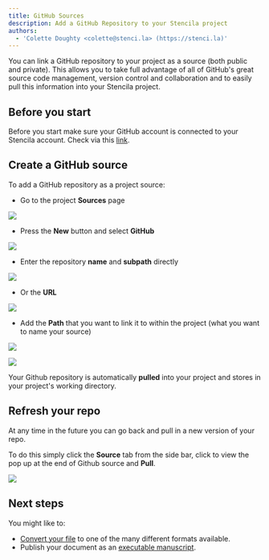 ```yaml
---
title: GitHub Sources
description: Add a GitHub Repository to your Stencila project
authors:
  - 'Colette Doughty <colette@stenci.la> (https://stenci.la)'
---
```


You can link a GitHub repository to your project as a source (both public and private). This allows you to take full advantage of all of GitHub's great source code management, version control and collaboration and to easily pull this information into your Stencila project.

## Before you start

Before you start make sure your GitHub account is connected to your Stencila account. Check via this [link](https://hub.stenci.la/me/social/connections/).

## Create a GitHub source

To add a GitHub repository as a project source:

- Go to the project **Sources** page

![](http://stencila.github.io/hub/manager/snaps/project-sources-menu-item.png)

- Press the **New** button and select **GitHub**

![](http://stencila.github.io/hub/manager/snaps/project-sources-new-button.png)

- Enter the repository **name** and **subpath** directly

![](http://stencila.github.io/hub/manager/snaps/project-sources-new-github-repo.png)

- Or the **URL**

![](http://stencila.github.io/hub/manager/snaps/project-sources-new-github-url.png)

- Add the **Path** that you want to link it to within the project (what you want to name your source)

![](http://stencila.github.io/hub/manager/snaps/project-sources-new-path-field.png)

![](http://stencila.github.io/hub/manager/snaps/project-sources-new-create-button.png)

Your Github repository is automatically **pulled** into your project and stores in your project's working directory.

## Refresh your repo

At any time in the future you can go back and pull in a new version of your repo.

To do this simply click the **Source** tab from the side bar, click to view the pop up at the end of Github source and **Pull**.

![](https://i.imgur.com/wAxR8T8.png)

## Next steps

You might like to:

- [Convert your file](../projects/manage-project-sources.md) to one of the many different formats available.
- Publish your document as an [executable manuscript](../projects/publish-a-project.md).
